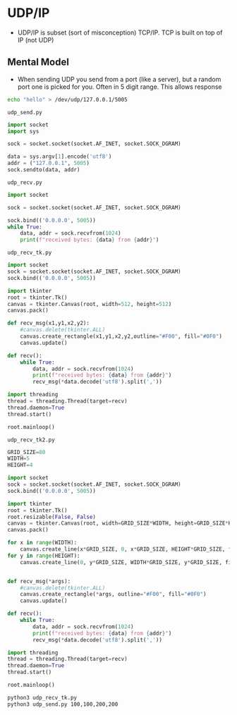 UDP/IP
===

* UDP/IP is subset (sort of misconception) TCP/IP. TCP is built on top of IP (not UDP)


Mental Model
------------

* When sending UDP you send from a port (like a server), but a random port one is picked for you. Often in 5 digit range. This allows response

```bash
echo "hello" > /dev/udp/127.0.0.1/5005
```


`udp_send.py`
```python
import socket
import sys

sock = socket.socket(socket.AF_INET, socket.SOCK_DGRAM)

data = sys.argv[1].encode('utf8')
addr = ("127.0.0.1", 5005)
sock.sendto(data, addr)
```

`udp_recv.py`
```python
import socket

sock = socket.socket(socket.AF_INET, socket.SOCK_DGRAM)

sock.bind(('0.0.0.0', 5005))
while True:
    data, addr = sock.recvfrom(1024)
    print(f"received bytes: {data} from {addr}")
```

`udp_recv_tk.py`
```python
import socket
sock = socket.socket(socket.AF_INET, socket.SOCK_DGRAM)
sock.bind(('0.0.0.0', 5005))

import tkinter
root = tkinter.Tk()
canvas = tkinter.Canvas(root, width=512, height=512)
canvas.pack()

def recv_msg(x1,y1,x2,y2):
    #canvas.delete(tkinter.ALL)
    canvas.create_rectangle(x1,y1,x2,y2,outline="#F00", fill="#0F0")
    canvas.update()

def recv():
    while True:
        data, addr = sock.recvfrom(1024)
        print(f"received bytes: {data} from {addr}")
        recv_msg(*data.decode('utf8').split(','))

import threading
thread = threading.Thread(target=recv)
thread.daemon=True
thread.start()

root.mainloop()
```

`udp_recv_tk2.py`
```python
GRID_SIZE=80
WIDTH=5
HEIGHT=4

import socket
sock = socket.socket(socket.AF_INET, socket.SOCK_DGRAM)
sock.bind(('0.0.0.0', 5005))

import tkinter
root = tkinter.Tk()
root.resizable(False, False)
canvas = tkinter.Canvas(root, width=GRID_SIZE*WIDTH, height=GRID_SIZE*HEIGHT)
canvas.pack()

for x in range(WIDTH):
    canvas.create_line(x*GRID_SIZE, 0, x*GRID_SIZE, HEIGHT*GRID_SIZE, fill="black", width=4)
for y in range(HEIGHT):
    canvas.create_line(0, y*GRID_SIZE, WIDTH*GRID_SIZE, y*GRID_SIZE, fill="black", width=4)


def recv_msg(*args):
    #canvas.delete(tkinter.ALL)
    canvas.create_rectangle(*args, outline="#F00", fill="#0F0")
    canvas.update()

def recv():
    while True:
        data, addr = sock.recvfrom(1024)
        print(f"received bytes: {data} from {addr}")
        recv_msg(*data.decode('utf8').split(','))

import threading
thread = threading.Thread(target=recv)
thread.daemon=True
thread.start()

root.mainloop()
```

```bash
python3 udp_recv_tk.py
python3 udp_send.py 100,100,200,200
```